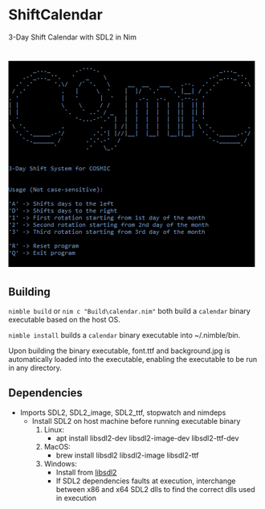 # ShiftCalendar
3-Day Shift Calendar with SDL2 in Nim

# ![Running Binary File](Calendar.png)

## Building

`nimble build` or `nim c "Build\calendar.nim"` both build a `calendar`
binary executable based on the host OS.

`nimble install` builds a `calendar` binary executable into ~/.nimble/bin.

Upon building the binary executable, font.ttf and background.jpg is automatically loaded into the executable, enabling the executable to be run in any directory.

## Dependencies

- Imports SDL2, SDL2_image, SDL2_ttf, stopwatch and nimdeps
	- Install SDL2 on host machine before running executable binary
		1. Linux:
			- apt install libsdl2-dev libsdl2-image-dev libsdl2-ttf-dev
		2. MacOS:
			- brew install libsdl2 libsdl2-image libsdl2-ttf
		3. Windows:
			- Install from [libsdl2](https://www.libsdl.org/download-2.0.php)
			- If SDL2 dependencies faults at execution, interchange between x86 and x64 SDL2 dlls to find the correct dlls used in execution
